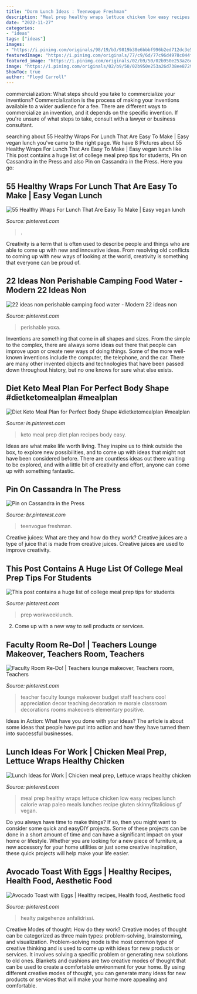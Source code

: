 ```yaml
---
title: "Dorm Lunch Ideas : Teenvogue Freshman"
description: "Meal prep healthy wraps lettuce chicken low easy recipes lunch calorie wrap paleo meals lunches recipe gluten skinnyfitalicious gf vegan"
date: "2022-11-27"
categories:
- "ideas"
tags: ["ideas"]
images:
- "https://i.pinimg.com/originals/98/19/b3/9819b38e6bbbf996b2ed712dc3e51a50.jpg"
featuredImage: "https://i.pinimg.com/originals/77/c9/6d/77c96d4978c044f388d7606f1ead2051.jpg"
featured_image: "https://i.pinimg.com/originals/02/b9/50/02b950e253a26d738ee8729cb1af7f16.jpg"
image: "https://i.pinimg.com/originals/02/b9/50/02b950e253a26d738ee8729cb1af7f16.jpg"
ShowToc: true
author: "Floyd Carroll"
---
```



commercialization: What steps should you take to commercialize your inventions?
Commercialization is the process of making your inventions available to a wider audience for a fee. There are different ways to commercialize an invention, and it depends on the specific invention. If you're unsure of what steps to take, consult with a lawyer or business consultant.

	

		
searching about 55 Healthy Wraps For Lunch That Are Easy To Make | Easy vegan lunch you've came to the right page. We have 8 Pictures about 55 Healthy Wraps For Lunch That Are Easy To Make | Easy vegan lunch like This post contains a huge list of college meal prep tips for students, Pin on Cassandra in the Press and also Pin on Cassandra in the Press. Here you go:
		
    
## 55 Healthy Wraps For Lunch That Are Easy To Make | Easy Vegan Lunch

<img loading=lazy src="https://i.pinimg.com/originals/98/19/b3/9819b38e6bbbf996b2ed712dc3e51a50.jpg" onerror="this.onerror=null;this.src='https://tse1.mm.bing.net/th?id=OIP.6kKhgJ5qTmptF5MAh8_bmQHaLG&amp;pid=15.1';" alt="55 Healthy Wraps For Lunch That Are Easy To Make | Easy vegan lunch">

_Source: pinterest.com_

>. 

	

Creativity is a term that is often used to describe people and things who are able to come up with new and innovative ideas. From resolving old conflicts to coming up with new ways of looking at the world, creativity is something that everyone can be proud of.

    
## 22 Ideas Non Perishable Camping Food Water - Modern 22 Ideas Non

<img loading=lazy src="https://i.pinimg.com/736x/7f/c2/f2/7fc2f2665f3b7989fe7ceb70318b7f01.jpg" onerror="this.onerror=null;this.src='https://tse2.mm.bing.net/th?id=OIP.EH8tEa_02oBrfOztkrzeNgAAAA&amp;pid=15.1';" alt="22 ideas non perishable camping food water - Modern 22 ideas non">

_Source: pinterest.com_

>perishable yoxa. 

	

Inventions are something that come in all shapes and sizes. From the simple to the complex, there are always some ideas out there that people can improve upon or create new ways of doing things. Some of the more well-known inventions include the computer, the telephone, and the car. There are many other invented objects and technologies that have been passed down throughout history, but no one knows for sure what else exists.

    
## Diet Keto Meal Plan For Perfect Body Shape #dietketomealplan #mealplan

<img loading=lazy src="https://i.pinimg.com/736x/2a/da/77/2ada7709612e0ca19ecf40804b67aafe.jpg" onerror="this.onerror=null;this.src='https://tse2.mm.bing.net/th?id=OIP.YmiS6z7Yk4d-BIbCJVAX_wHaJ3&amp;pid=15.1';" alt="Diet Keto Meal Plan for Perfect Body Shape #dietketomealplan #mealplan">

_Source: in.pinterest.com_

>keto meal prep diet plan recipes body easy. 

	

Ideas are what make life worth living. They inspire us to think outside the box, to explore new possibilities, and to come up with ideas that might not have been considered before. There are countless ideas out there waiting to be explored, and with a little bit of creativity and effort, anyone can come up with something fantastic.

    
## Pin On Cassandra In The Press

<img loading=lazy src="https://i.pinimg.com/originals/c1/19/3a/c1193a62f4cdcc15b72e4659c215af2e.png" onerror="this.onerror=null;this.src='https://tse2.mm.bing.net/th?id=OIP.UtCCz8GkFr8dbW28p3kHGQHaFj&amp;pid=15.1';" alt="Pin on Cassandra in the Press">

_Source: br.pinterest.com_

>teenvogue freshman. 

	

Creative juices: What are they and how do they work?
Creative juices are a type of juice that is made from creative juices. Creative juices are used to improve creativity.

    
## This Post Contains A Huge List Of College Meal Prep Tips For Students

<img loading=lazy src="https://i.pinimg.com/736x/8c/64/63/8c64632f57bf3c38aa8e868518a6630d.jpg" onerror="this.onerror=null;this.src='https://tse3.mm.bing.net/th?id=OIP.gZqzfknT3S8vxC_DDGAJuQHaNl&amp;pid=15.1';" alt="This post contains a huge list of college meal prep tips for students">

_Source: pinterest.com_

>prep workweeklunch. 

	

2. Come up with a new way to sell products or services.

    
## Faculty Room Re-Do! | Teachers Lounge Makeover, Teachers Room, Teachers

<img loading=lazy src="https://i.pinimg.com/originals/02/b9/50/02b950e253a26d738ee8729cb1af7f16.jpg" onerror="this.onerror=null;this.src='https://tse4.mm.bing.net/th?id=OIP.Up66GMNerrMBdv8iLrLbOAHaHa&amp;pid=15.1';" alt="Faculty Room Re-Do! | Teachers lounge makeover, Teachers room, Teachers">

_Source: pinterest.com_

>teacher faculty lounge makeover budget staff teachers cool appreciation decor teaching decoration re morale classroom decorations rooms makeovers elementary positive. 

	

Ideas in Action: What have you done with your ideas?
The article is about some ideas that people have put into action and how they have turned them into successful businesses.

    
## Lunch Ideas For Work | Chicken Meal Prep, Lettuce Wraps Healthy Chicken

<img loading=lazy src="https://i.pinimg.com/originals/77/c9/6d/77c96d4978c044f388d7606f1ead2051.jpg" onerror="this.onerror=null;this.src='https://tse2.mm.bing.net/th?id=OIP.i9JpLMsO7jhaCUGN76yonwHaLH&amp;pid=15.1';" alt="Lunch Ideas for Work | Chicken meal prep, Lettuce wraps healthy chicken">

_Source: pinterest.com_

>meal prep healthy wraps lettuce chicken low easy recipes lunch calorie wrap paleo meals lunches recipe gluten skinnyfitalicious gf vegan. 

	

Do you always have time to make things? If so, then you might want to consider some quick and easyDIY projects. Some of these projects can be done in a short amount of time and can have a significant impact on your home or lifestyle. Whether you are looking for a new piece of furniture, a new accessory for your home utilities or just some creative inspiration, these quick projects will help make your life easier.

    
## Avocado Toast With Eggs | Healthy Recipes, Health Food, Aesthetic Food

<img loading=lazy src="https://i.pinimg.com/736x/95/a7/97/95a797f4a9e75115e16496a973e413f9.jpg" onerror="this.onerror=null;this.src='https://tse1.mm.bing.net/th?id=OIP.sCAUshoBYg24TC17I10D9AHaKX&amp;pid=15.1';" alt="Avocado Toast with Eggs | Healthy recipes, Health food, Aesthetic food">

_Source: pinterest.com_

>healty paigehenze anfalidrissi. 

	

Creative Modes of thought: How do they work?
Creative modes of thought can be categorized as three main types: problem-solving, brainstorming, and visualization. Problem-solving mode is the most common type of creative thinking and is used to come up with ideas for new products or services. It involves solving a specific problem or generating new solutions to old ones.
Blankets and cushions are two creative modes of thought that can be used to create a comfortable environment for your home. By using different creative modes of thought, you can generate many ideas for new products or services that will make your home more appealing and comfortable.

